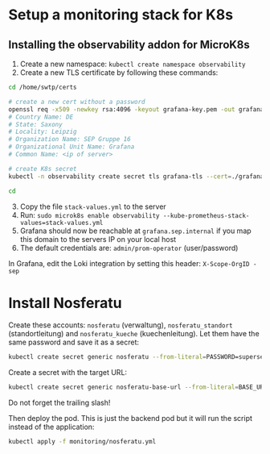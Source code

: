 # Setup a monitoring stack for K8s

## Installing the observability addon for MicroK8s

1. Create a new namespace: `kubectl create namespace observability`
2. Create a new TLS certificate by following these commands:

```bash
cd /home/swtp/certs

# create a new cert without a password
openssl req -x509 -newkey rsa:4096 -keyout grafana-key.pem -out grafana-cert.pem -sha256 -days 365 -nodes
# Country Name: DE
# State: Saxony
# Locality: Leipzig
# Organization Name: SEP Gruppe 16
# Organizational Unit Name: Grafana
# Common Name: <ip of server>

# create K8s secret
kubectl -n observability create secret tls grafana-tls --cert=./grafana-cert.pem --key=./grafana-key.pem

cd
```

3. Copy the file `stack-values.yml` to the server
4. Run: `sudo microk8s enable observability --kube-prometheus-stack-values=stack-values.yml`
5. Grafana should now be reachable at `grafana.sep.internal` if you map this domain to the servers IP on your local host
6. The default credentials are: `admin/prom-operator` (user/password)

In Grafana, edit the Loki integration by setting this header: `X-Scope-OrgID - sep`

# Install Nosferatu

Create these accounts: `nosferatu` (verwaltung), `nosferatu_standort` (standortleitung) and `nosferatu_kueche` (kuechenleitung).
Let them have the same password and save it as a secret:

```bash
kubectl create secret generic nosferatu --from-literal=PASSWORD=supersecret
```

Create a secret with the target URL:

```bash
kubectl create secret generic nosferatu-base-url --from-literal=BASE_URL="https://<ip-address>/"
```

Do not forget the trailing slash!

Then deploy the pod. This is just the backend pod but it will run the script instead of the application:

```bash
kubectl apply -f monitoring/nosferatu.yml
```
